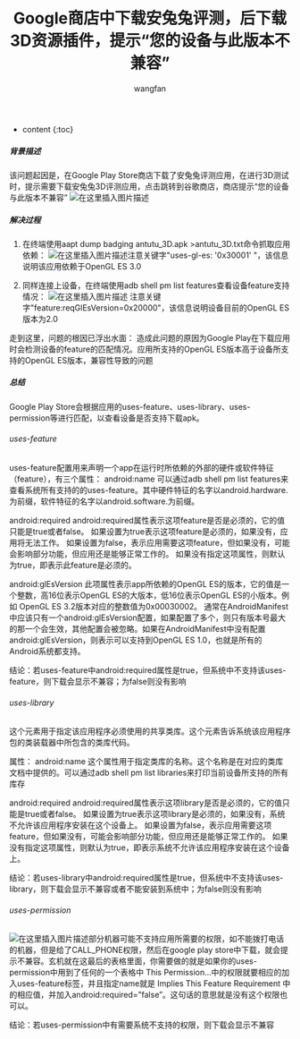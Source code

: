 ﻿---
layout: post
title:  Google商店中下载安兔兔评测，后下载3D资源插件，提示“您的设备与此版本不兼容”
categories: Android
tags:   兼容 谷歌商店
author: wangfan
---

* content
{:toc}
##### 背景描述
该问题起因是，在Google Play Store商店下载了安兔兔评测应用，在进行3D测试时，提示需要下载安兔兔3D评测应用，点击跳转到谷歌商店，商店提示“您的设备与此版本不兼容”
![在这里插入图片描述](https://img-blog.csdnimg.cn/2019090211241970.png?x-oss-process=image/watermark,type_ZmFuZ3poZW5naGVpdGk,shadow_10,text_aHR0cHM6Ly9ibG9nLmNzZG4ubmV0L3djc2Jod3k=,size_16,color_FFFFFF,t_70)

##### 解决过程
1. 在终端使用aapt dump badging antutu_3D.apk >antutu_3D.txt命令抓取应用依赖：
![在这里插入图片描述](https://img-blog.csdnimg.cn/2019090211293084.png)注意关键字"uses-gl-es: '0x30001' "，该信息说明该应用依赖于OpenGL ES 3.0

2. 同样连接上设备，在终端使用adb shell pm list features查看设备feature支持情况：
![在这里插入图片描述](https://img-blog.csdnimg.cn/20190902113326908.png)
注意关键字"feature:reqGlEsVersion=0x20000"，该信息说明设备目前的OpenGL ES版本为2.0

走到这里，问题的根因已浮出水面：
造成此问题的原因为Google Play在下载应用时会检测设备的feature的匹配情况。应用所支持的OpenGL ES版本高于设备所支持的OpenGL ES版本，兼容性导致的问题

##### 总结
Google Play Store会根据应用的uses-feature、uses-library、uses-permission等进行匹配，以查看设备是否支持下载apk。
###### uses-feature
uses-feature配置用来声明一个app在运行时所依赖的外部的硬件或软件特征（feature），有三个属性：
android:name 
可以通过adb shell pm list features来查看系统所有支持的的uses-feature。其中硬件特征的名字以android.hardware.为前缀，软件特征的名字以android.software.为前缀。

android:required 
android:required属性表示这项feature是否是必须的，它的值只能是true或者false。
如果设置为true表示这项feature是必须的，如果没有，应用将无法工作。
如果设置为false，表示应用需要这项feature，但如果没有，可能会影响部分功能，但应用还是能够正常工作的。
如果没有指定这项属性，则默认为true，即表示此feature是必须的。

android:glEsVersion 
此项属性表示app所依赖的OpenGL ES的版本，它的值是一个整数，高16位表示OpenGL ES的大版本，低16位表示OpenGL ES的小版本。例如 OpenGL ES 3.2版本对应的整数值为0x00030002。
通常在AndroidManifest中应该只有一个android:glEsVersion配置，如果配置了多个，则只有版本号最大的那一个会生效，其他配置会被忽略。如果在AndroidManifest中没有配置android:glEsVersion，则表示可以支持到OpenGL ES 1.0，也就是所有的Android系统都支持。

结论：若uses-feature中android:required属性是true，但系统中不支持该uses-feature，则下载会显示不兼容；为false则没有影响

###### uses-library

这个元素用于指定该应用程序必须使用的共享类库。这个元素告诉系统该应用程序包的类装载器中所包含的类库代码。

属性：
android:name
这个属性用于指定类库的名称。这个名称是在对应的类库文档中提供的。可以通过adb shell pm list libraries来打印当前设备所支持的所有库存

android:required
android:required属性表示这项library是否是必须的，它的值只能是true或者false。
如果设置为true表示这项library是必须的，如果没有，系统不允许该应用程序安装在这个设备上。
如果设置为false，表示应用需要这项feature，但如果没有，可能会影响部分功能，但应用还是能够正常工作的。
如果没有指定这项属性，则默认为true，即表示系统不允许该应用程序安装在这个设备上。

结论：若uses-library中android:required属性是true，但系统中不支持该uses-library，则下载会显示不兼容或者不能安装到系统中；为false则没有影响

###### uses-permission
![在这里插入图片描述](https://img-blog.csdnimg.cn/20190902114150133.png?x-oss-process=image/watermark,type_ZmFuZ3poZW5naGVpdGk,shadow_10,text_aHR0cHM6Ly9ibG9nLmNzZG4ubmV0L3djc2Jod3k=,size_16,color_FFFFFF,t_70)部分机器可能不支持应用所需要的权限，如不能拨打电话的机器，但是给了CALL_PHONE权限，然后在google play store中下载，就会提示不兼容。玄机就在这最后的表格里面，你需要做的就是如果你的uses-permission中用到了任何的一个表格中 This Permission…中的权限就要相应的加入uses-feature标签，并且指定name就是 Implies This Feature Requirement 中的相应值，并加入android:required=”false”。这句话的意思就是没有这个权限也可以。

结论：若uses-permission中有需要系统不支持的权限，则下载会显示不兼容
